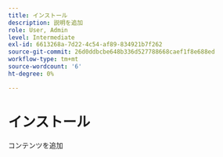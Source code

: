 ```yaml
---
title: インストール
description: 説明を追加
role: User, Admin
level: Intermediate
exl-id: 6613268a-7d22-4c54-af89-834921b7f262
source-git-commit: 26d0ddbcbe648b336d527788668caef1f8e688ed
workflow-type: tm+mt
source-wordcount: '6'
ht-degree: 0%

---
```


# インストール

コンテンツを追加
